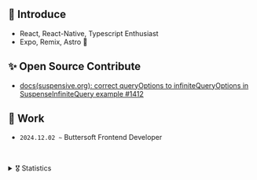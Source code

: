 ## 🔮 Introduce
- React, React-Native, Typescript Enthusiast
- Expo, Remix, Astro 🥰

## ✨ Open Source Contribute
- [docs(suspensive.org): correct queryOptions to infiniteQueryOptions in SuspenseInfiniteQuery example #1412](https://github.com/toss/suspensive/pull/1412)

## 🚀 Work
- `2024.12.02 ~` Buttersoft Frontend Developer


<br/><details>
<summary>🎖️ Statistics</summary>

![SWARVY's trophies](https://github-profile-trophy.vercel.app/?username=SWARVY&column=4&margin-w=7&margin-h=7)

</details>
